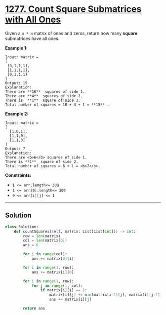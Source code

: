 # [1277. Count Square Submatrices with All Ones](https://leetcode.com/problems/count-square-submatrices-with-all-ones/description/?envType=daily-question&envId=2025-08-20)

Given a <code>m * n</code> matrix of ones and zeros, return how many **square**  submatrices have all ones.

**Example 1:** 

```
Input: matrix =
[
 [0,1,1,1],
 [1,1,1,1],
 [0,1,1,1]
]
Output: 15
Explanation: 
There are **10**  squares of side 1.
There are **4**  squares of side 2.
There is  **1**  square of side 3.
Total number of squares = 10 + 4 + 1 = **15** .
```

**Example 2:** 

```
Input: matrix = 
[
  [1,0,1],
  [1,1,0],
  [1,1,0]
]
Output: 7
Explanation: 
There are <b>6</b> squares of side 1.  
There is **1**  square of side 2. 
Total number of squares = 6 + 1 = <b>7</b>.
```

**Constraints:** 

- <code>1 <= arr.length<= 300</code>
- <code>1 <= arr[0].length<= 300</code>
- <code>0 <= arr[i][j] <= 1</code>

---

## Solution

```python
class Solution:
    def countSquares(self, matrix: List[List[int]]) -> int:
        row = len(matrix)
        col = len(matrix[0])
        ans = 0

        for i in range(col):
            ans += matrix[0][i]

        for i in range(1, row):
            ans += matrix[i][0]

        for i in range(1, row):
            for j in range(1, col):
                if matrix[i][j] == 1:
                    matrix[i][j] += min(matrix[i-1][j], matrix[i][j-1], matrix[i-1][j-1]) # It's just top, left, and top-left
                    ans += matrix[i][j]

        return ans
```
